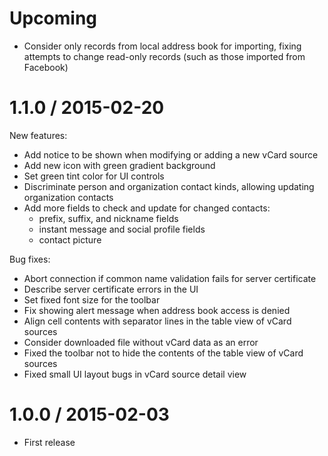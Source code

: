 # Upcoming

* Consider only records from local address book for importing, fixing
  attempts to change read-only records (such as those imported from
  Facebook)

# 1.1.0 / 2015-02-20

New features:

* Add notice to be shown when modifying or adding a new vCard source
* Add new icon with green gradient background
* Set green tint color for UI controls
* Discriminate person and organization contact kinds, allowing updating organization contacts
* Add more fields to check and update for changed contacts:
  - prefix, suffix, and nickname fields
  - instant message and social profile fields
  - contact picture

Bug fixes:

* Abort connection if common name validation fails for server certificate
* Describe server certificate errors in the UI
* Set fixed font size for the toolbar
* Fix showing alert message when address book access is denied
* Align cell contents with separator lines in the table view of vCard sources
* Consider downloaded file without vCard data as an error
* Fixed the toolbar not to hide the contents of the table view of vCard sources
* Fixed small UI layout bugs in vCard source detail view

# 1.0.0 / 2015-02-03

* First release
